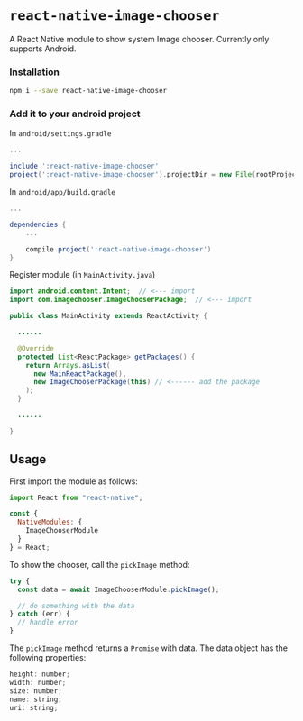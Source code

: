 # `react-native-image-chooser`

A React Native module to show system Image chooser. Currently only supports Android.

### Installation

```sh
npm i --save react-native-image-chooser
```

### Add it to your android project

In `android/settings.gradle`

```gradle
...

include ':react-native-image-chooser'
project(':react-native-image-chooser').projectDir = new File(rootProject.projectDir, '../node_modules/react-native-image-chooser/android')
```

In `android/app/build.gradle`

```gradle
...

dependencies {
    ...

    compile project(':react-native-image-chooser')
}
```

Register module (in `MainActivity.java`)

```java
import android.content.Intent;  // <--- import
import com.imagechooser.ImageChooserPackage;  // <--- import

public class MainActivity extends ReactActivity {

  ......

  @Override
  protected List<ReactPackage> getPackages() {
    return Arrays.asList(
      new MainReactPackage(),
      new ImageChooserPackage(this) // <------ add the package
    );
  }

  ......

}
```

## Usage

First import the module as follows:

```js
import React from "react-native";

const {
  NativeModules: {
    ImageChooserModule
  }
} = React;
```

To show the chooser, call the `pickImage` method:

```js
try {
  const data = await ImageChooserModule.pickImage();

  // do something with the data
} catch (err) {
  // handle error
}
```

The `pickImage` method returns a `Promise` with data. The data object has the following properties:

```js
height: number;
width: number;
size: number;
name: string;
uri: string;
```

